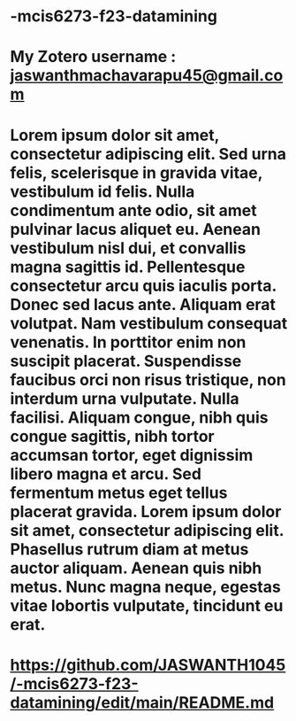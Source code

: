 # -mcis6273-f23-datamining

# My Zotero username : jaswanthmachavarapu45@gmail.com

# Lorem ipsum dolor sit amet, consectetur adipiscing elit. Sed urna felis, scelerisque in gravida vitae, vestibulum id felis. Nulla condimentum ante odio, sit amet pulvinar lacus aliquet eu. Aenean vestibulum nisl dui, et convallis magna sagittis id. Pellentesque consectetur arcu quis iaculis porta. Donec sed lacus ante. Aliquam erat volutpat. Nam vestibulum consequat venenatis. In porttitor enim non suscipit placerat. Suspendisse faucibus orci non risus tristique, non interdum urna vulputate. Nulla facilisi. Aliquam congue, nibh quis congue sagittis, nibh tortor accumsan tortor, eget dignissim libero magna et arcu. Sed fermentum metus eget tellus placerat gravida. Lorem ipsum dolor sit amet, consectetur adipiscing elit. Phasellus rutrum diam at metus auctor aliquam. Aenean quis nibh metus. Nunc magna neque, egestas vitae lobortis vulputate, tincidunt eu erat.

# https://github.com/JASWANTH1045/-mcis6273-f23-datamining/edit/main/README.md
